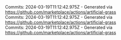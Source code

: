 Commits: 2024-03-19T11:12:42.975Z - Generated via https://github.com/marketplace/actions/artificial-grass
<br>
Commits: 2024-03-19T11:12:42.975Z - Generated via https://github.com/marketplace/actions/artificial-grass
<br>
Commits: 2024-03-19T11:12:42.975Z - Generated via https://github.com/marketplace/actions/artificial-grass
<br>
